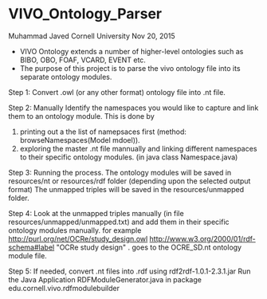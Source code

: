 # VIVO_Ontology_Parser

Muhammad Javed
Cornell University
Nov 20, 2015

- VIVO Ontology extends a number of higher-level ontologies such as BIBO, OBO, FOAF, VCARD, EVENT etc.
- The purpose of this project is to parse the vivo ontology file into its separate ontology modules.

Step 1: Convert .owl (or any other format) ontology file into .nt file.

Step 2: Manually Identify the namespaces you would like to capture and link them to an ontology module.
This is done by 
1) printing out a the list of namepsaces first (method: browseNamespaces(Model mdoel)). 
2) exploring the master .nt file mannually and linking different namespaces to their specific ontology modules. (in java class Namespace.java)

Step 3: Running the process.
The ontology modules will be saved in resources/nt  or resources/rdf folder (depending upon the selected output format)
The unmapped triples will be saved in the resources/unmapped folder.

Step 4: Look at the unmapped triples manually (in file resources/unmapped/unmapped.txt) and add them in their specific ontology modules manually.
for example 
<http://purl.org/net/OCRe/study_design.owl> <http://www.w3.org/2000/01/rdf-schema#label> "OCRe study design" .
goes to the OCRE_SD.nt ontology module file.

Step 5: If needed, convert .nt files into .rdf using rdf2rdf-1.0.1-2.3.1.jar
Run the Java Application RDFModuleGenerator.java in package edu.cornell.vivo.rdfmodulebuilder



